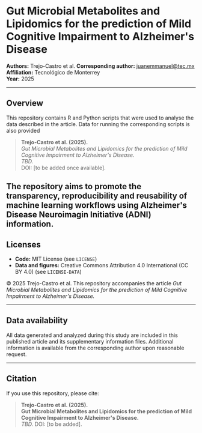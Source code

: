# Gut Microbial Metabolites and Lipidomics for the prediction of Mild Cognitive Impairment to Alzheimer's Disease
 
**Authors:** Trejo-Castro et al.
**Corresponding author:** <juanemmanuel@tec.mx> 
**Affiliation:** Tecnológico de Monterrey  
**Year:** 2025

---

## Overview

This repository contains R and Python scripts that were used to analyse the data described in the article. Data for running the corresponding scripts is also provided

> **Trejo-Castro et al. (2025).**  
> *Gut Microbial Metabolites and Lipidomics for the prediction of Mild Cognitive Impairment to Alzheimer's Disease.*  
> *TBD*.  
> DOI: [to be added once available].

The repository aims to promote the **transparency**, **reproducibility** and **reusability** of machine learning workflows using Alzheimer's Disease Neuroimagin Initiative (ADNI) information.
---

## Licenses

- **Code:** MIT License (see `LICENSE`)
- **Data and figures:** Creative Commons Attribution 4.0 International (CC BY 4.0) (see `LICENSE-DATA`)

© 2025 Trejo-Castro et al. This repository accompanies the article
*Gut Microbial Metabolites and Lipidomics for the prediction of Mild Cognitive Impairment to Alzheimer's Disease.*

---

## Data availability

All data generated and analyzed during this study are included in this published article and its supplementary information files. Additional information is available from the corresponding author upon reasonable request. 

---
## Citation

If you use this repository, please cite:

> **Trejo-Castro et al. (2025).**  
> **Gut Microbial Metabolites and Lipidomics for the prediction of Mild Cognitive Impairment to Alzheimer's Disease.**  
> *TBD.* DOI: [to be added].

